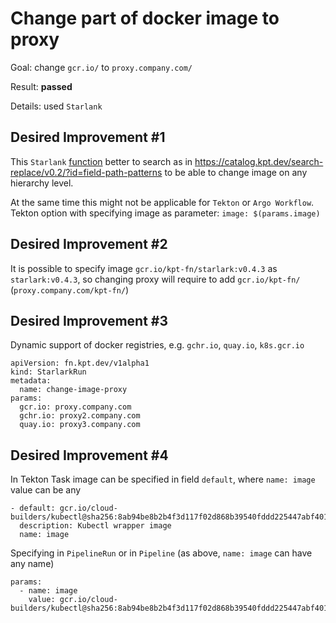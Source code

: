 # Change part of docker image to proxy

Goal: change `gcr.io/` to `proxy.company.com/`

Result: **passed**

Details: used `Starlank`

## Desired Improvement #1

This `Starlank` [function](changeProxy.yaml) better to search as
in https://catalog.kpt.dev/search-replace/v0.2/?id=field-path-patterns to be able to change image on any hierarchy
level.

At the same time this might not be applicable for `Tekton` or `Argo Workflow`.
Tekton option with specifying image as parameter: `image: $(params.image)`

## Desired Improvement #2

It is possible to specify image `gcr.io/kpt-fn/starlark:v0.4.3` as `starlark:v0.4.3`, so changing proxy will require to
add
`gcr.io/kpt-fn/` (`proxy.company.com/kpt-fn/`)

## Desired Improvement #3

Dynamic support of docker registries, e.g. `gchr.io`, `quay.io`, `k8s.gcr.io`

```
apiVersion: fn.kpt.dev/v1alpha1
kind: StarlarkRun
metadata:
  name: change-image-proxy
params:
  gcr.io: proxy.company.com
  gchr.io: proxy2.company.com
  quay.io: proxy3.company.com
```

## Desired Improvement #4
In Tekton Task image can be specified in field `default`, where `name: image` value can be any
```
- default: gcr.io/cloud-builders/kubectl@sha256:8ab94be8b2b4f3d117f02d868b39540fddd225447abf4014f7ba4765cb39f753
  description: Kubectl wrapper image
  name: image
```

Specifying in `PipelineRun` or in `Pipeline` (as above, `name: image` can have any name)
```
params:
  - name: image
    value: gcr.io/cloud-builders/kubectl@sha256:8ab94be8b2b4f3d117f02d868b39540fddd225447abf4014f7ba4765cb39f753
```